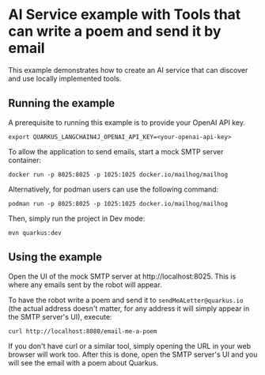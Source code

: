 # AI Service example with Tools that can write a poem and send it by email

This example demonstrates how to create an AI service that can discover
and use locally implemented tools.

## Running the example

A prerequisite to running this example is to provide your OpenAI API key.

```
export QUARKUS_LANGCHAIN4J_OPENAI_API_KEY=<your-openai-api-key>
```

To allow the application to send emails, start a mock SMTP server container:

```
docker run -p 8025:8025 -p 1025:1025 docker.io/mailhog/mailhog
```

Alternatively, for podman users can use the following command:

```
podman run -p 8025:8025 -p 1025:1025 docker.io/mailhog/mailhog
```

Then, simply run the project in Dev mode:

```
mvn quarkus:dev
```

## Using the example

Open the UI of the mock SMTP server at http://localhost:8025. This is where any
emails sent by the robot will appear.

To have the robot write a poem and send it to `sendMeALetter@quarkus.io` (the
actual address doesn't matter, for any address it will simply appear in the
SMTP server's UI), execute:

```
curl http://localhost:8080/email-me-a-poem
```

If you don't have curl or a similar tool, simply opening the URL in your web
browser will work too. After this is done, open the SMTP server's UI and you
will see the email with a poem about Quarkus.

